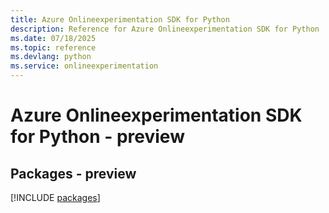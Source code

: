 ```yaml
---
title: Azure Onlineexperimentation SDK for Python
description: Reference for Azure Onlineexperimentation SDK for Python
ms.date: 07/18/2025
ms.topic: reference
ms.devlang: python
ms.service: onlineexperimentation
---
```

# Azure Onlineexperimentation SDK for Python - preview
## Packages - preview
[!INCLUDE [packages](onlineexperimentation-index.md)]